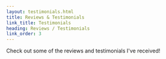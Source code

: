 ```yaml
---
layout: testimonials.html
title: Reviews & Testimonials
link_title: Testimonials
heading: Reviews / Testimonials
link_order: 3
---
```


Check out some of the reviews and testimonials I've received!
